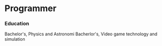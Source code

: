# Programmer

### Education
Bachelor's, Physics and Astronomi
Bacherlor's, Video game technology and simulation
